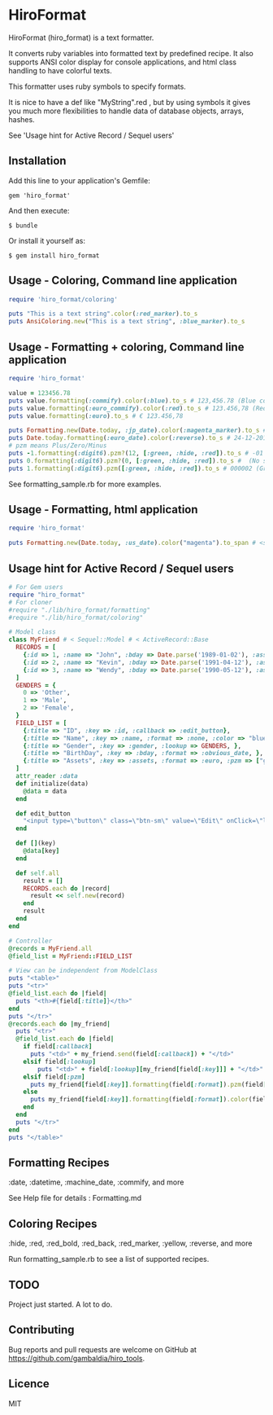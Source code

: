 # HiroFormat

HiroFormat (hiro_format) is a text formatter.

It converts ruby variables into formatted text by predefined recipe.
It also supports ANSI color display for console applications, and html class handling to have colorful texts.

This formatter uses ruby symbols to specify formats.

It is nice to have a def like "MyString".red , but by using symbols it gives you much more flexibilities to handle data of database objects, arrays, hashes.

See 'Usage hint for Active Record  / Sequel users'


## Installation

Add this line to your application's Gemfile:

    gem 'hiro_format'

And then execute:

    $ bundle

Or install it yourself as:

    $ gem install hiro_format




## Usage - Coloring, Command line application

~~~ruby
require 'hiro_format/coloring'

puts "This is a text string".color(:red_marker).to_s
puts AnsiColoring.new("This is a text string", :blue_marker).to_s
~~~


## Usage - Formatting + coloring, Command line application

~~~ruby
require 'hiro_format'

value = 123456.78
puts value.formatting(:commify).color(:blue).to_s # 123,456.78 (Blue color)
puts value.formatting(:euro_commify).color(:red).to_s # 123.456,78 (Red color)
puts value.formatting(:euro).to_s # € 123.456,78

puts Formatting.new(Date.today, :jp_date).color(:magenta_marker).to_s # 2017-12-24
puts Date.today.formatting(:euro_date).color(:reverse).to_s # 24-12-2017
# pzm means Plus/Zero/Minus
puts -1.formatting(:digit6).pzm?(12, [:green, :hide, :red]).to_s # -01 (Green)
puts 0.formatting(:digit6).pzm?(0, [:green, :hide, :red]).to_s #  (No show)
puts 1.formatting(:digit6).pzm([:green, :hide, :red]).to_s # 000002 (Green)
~~~

See formatting_sample.rb for more examples.

## Usage - Formatting, html application

~~~ruby
require 'hiro_format'

puts Formatting.new(Date.today, :us_date).color("magenta").to_span # <span class="magenta">12-24-2017</span>
~~~

## Usage hint for Active Record  / Sequel users

~~~ruby
# For Gem users
require "hiro_format"
# For cloner
#require "./lib/hiro_format/formatting"
#require "./lib/hiro_format/coloring"

# Model class
class MyFriend # < Sequel::Model # < ActiveRecord::Base
  RECORDS = [
    {:id => 1, :name => "John", :bday => Date.parse('1989-01-02'), :assets => 1000000, :gender => 1},
    {:id => 2, :name => "Kevin", :bday => Date.parse('1991-04-12'), :assets => -10000, :gender => 0},
    {:id => 3, :name => "Wendy", :bday => Date.parse('1990-05-12'), :assets => 0, :gender => 2},
  ]
  GENDERS = {
    0 => 'Other',
    1 => 'Male',
    2 => 'Female',
  }
  FIELD_LIST = [
    {:title => "ID", :key => :id, :callback => :edit_button},
    {:title => "Name", :key => :name, :format => :none, :color => "blue_class"},
    {:title => "Gender", :key => :gender, :lookup => GENDERS, },
    {:title => "BirthDay", :key => :bday, :format => :obvious_date, },
    {:title => "Assets", :key => :assets, :format => :euro, :pzm => ["green_class", "blue_class", "red_class"]},
  ]
  attr_reader :data
  def initialize(data)
    @data = data
  end

  def edit_button
    "<input type=\"button\" class=\"btn-sm\" value=\"Edit\" onClick=\"location.href='/controller/edit/#{@data[:id]}'\">"
  end

  def [](key)
    @data[key]
  end

  def self.all
    result = []
    RECORDS.each do |record|
      result << self.new(record)
    end
    result
  end
end

# Controller
@records = MyFriend.all
@field_list = MyFriend::FIELD_LIST

# View can be independent from ModelClass
puts "<table>"
puts "<tr>"
@field_list.each do |field|
  puts "<th>#{field[:title]}</th>"
end
puts "</tr>"
@records.each do |my_friend|
  puts "<tr>"
  @field_list.each do |field|
    if field[:callback]
      puts "<td>" + my_friend.send(field[:callback]) + "</td>"
    elsif field[:lookup]
        puts "<td>" + field[:lookup][my_friend[field[:key]]] + "</td>"
    elsif field[:pzm]
      puts my_friend[field[:key]].formatting(field[:format]).pzm(field[:pzm]).to_td
    else
      puts my_friend[field[:key]].formatting(field[:format]).color(field[:color]).to_td
    end
  end
  puts "</tr>"
end
puts "</table>"
~~~

## Formatting Recipes

:date, :datetime, :machine_date, :commify, and more

See Help file for details : Formatting.md

## Coloring Recipes

:hide, :red, :red_bold, :red_back, :red_marker, :yellow, :reverse, and more

Run formatting_sample.rb to see a list of supported recipes.


## TODO

Project just started. A lot to do.

## Contributing

Bug reports and pull requests are welcome on GitHub at https://github.com/gambaldia/hiro_tools.

## Licence

MIT
